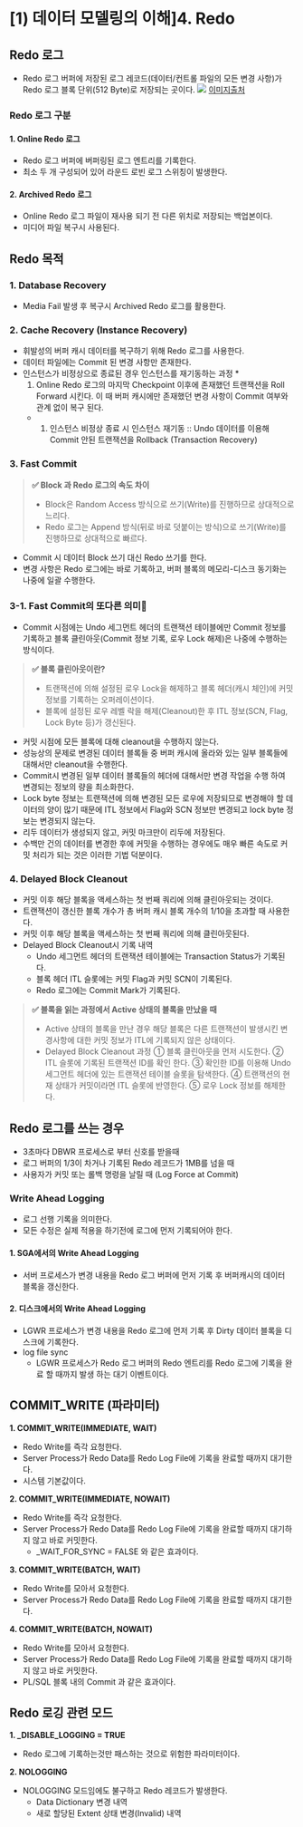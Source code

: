 # \[1) 데이터 모델링의 이해]4. Redo

## Redo 로그

* Redo 로그 버퍼에 저장된 로그 레코드(데이터/컨트롤 파일의 모든 변경 사항)가 Redo 로그 블록 단위(512 Byte)로 저장되는 곳이다. ![](https://velog.velcdn.com/images/yooha9621/post/ef435485-8100-40a1-b44d-79ba2faa6264/image.png) [이미지출처](https://velog.io/@jodheeee/DB-Study-%EC%98%A4%EB%9D%BC%ED%81%B4-%EC%95%84%ED%82%A4%ED%85%8D%EC%B2%98)

### Redo 로그 구분

#### 1. Online Redo 로그

* Redo 로그 버퍼에 버퍼링된 로그 엔트리를 기록한다.
* 최소 두 개 구성되어 있어 라운드 로빈 로그 스위칭이 발생한다.

#### 2. Archived Redo 로그

* Online Redo 로그 파일이 재사용 되기 전 다른 위치로 저장되는 백업본이다.
* 미디어 파일 복구시 사용된다.

## Redo 목적

### 1. Database Recovery

* Media Fail 발생 후 복구시 Archived Redo 로그를 활용한다.

### 2. Cache Recovery (Instance Recovery)

* 휘발성의 버퍼 캐시 데이터를 복구하기 위해 Redo 로그를 사용한다.
* 데이터 파일에는 Commit 된 변경 사항만 존재한다.
* 인스턴스가 비정상으로 종료된 경우 인스턴스를 재기동하는 과정
  *
    1. Online Redo 로그의 마지막 Checkpoint 이후에 존재했던 트랜잭션을 Roll Forward 시킨다. 이 때 버퍼 캐시에만 존재했던 변경 사항이 Commit 여부와 관계 없이 복구 된다.
  *
    1. 인스턴스 비정상 종료 시 인스턴스 재기동 :: Undo 데이터를 이용해 Commit 안된 트랜잭션을 Rollback (Transaction Recovery)

### 3. Fast Commit

> **✅ Block 과 Redo 로그의 속도 차이**
>
> * Block은 Random Access 방식으로 쓰기(Write)를 진행하므로 상대적으로 느리다.
> * Redo 로그는 Append 방식(뒤로 바로 덧붙이는 방식)으로 쓰기(Write)를 진행하므로 상대적으로 빠르다.

* Commit 시 데이터 Block 쓰기 대신 Redo 쓰기를 한다.
* 변경 사항은 Redo 로그에는 바로 기록하고, 버퍼 블록의 메모리-디스크 동기화는 나중에 일괄 수행한다.

### 3-1. Fast Commit의 또다른 의미🧐

* Commit 시점에는 Undo 세그먼트 헤더의 트랜잭션 테이블에만 Commit 정보를 기록하고 블록 클린아웃(Commit 정보 기록, 로우 Lock 해제)은 나중에 수행하는 방식이다.

> **✅ 블록 클린아웃이란?**
>
> * 트랜잭션에 의해 설정된 로우 Lock을 해제하고 블록 헤더(캐시 체인)에 커밋 정보를 기록하는 오퍼레이션이다.
> * 블록에 설정된 로우 레벨 락을 해제(Cleanout)한 후 ITL 정보(SCN, Flag, Lock Byte 등)가 갱신된다.

* 커밋 시점에 모든 블록에 대해 cleanout을 수행하지 않는다.
* 성능상의 문제로 변경된 데이터 블록들 중 버퍼 캐시에 올라와 있는 일부 블록들에 대해서만 cleanout을 수행한다.
* Commit시 변경된 일부 데이터 블록들의 헤더에 대해서만 변경 작업을 수행 하여 변경되는 정보의 량을 최소화한다.
* Lock byte 정보는 트랜잭션에 의해 변경된 모든 로우에 저장되므로 변경해야 할 데이터의 양이 많기 때문에 ITL 정보에서 Flag와 SCN 정보만 변경되고 lock byte 정보는 변경되지 않는다.
* 리두 데이터가 생성되지 않고, 커밋 마크만이 리두에 저장된다.
* 수백만 건의 데이터를 변경한 후에 커밋을 수행하는 경우에도 매우 빠른 속도로 커밋 처리가 되는 것은 이러한 기법 덕분이다.

### 4. Delayed Block Cleanout

* 커밋 이후 해당 블록을 액세스하는 첫 번째 쿼리에 의해 클린아웃되는 것이다.
* 트랜잭션이 갱신한 블록 개수가 총 버퍼 캐시 블록 개수의 1/10을 초과할 때 사용한다.
* 커밋 이후 해당 블록을 액세스하는 첫 번째 쿼리에 의해 클린아웃된다.
* Delayed Block Cleanout시 기록 내역
  * Undo 세그먼트 헤더의 트랜잭션 테이블에는 Transaction Status가 기록된다.
  * 블록 헤더 ITL 슬롯에는 커밋 Flag과 커밋 SCN이 기록된다.
  * Redo 로그에는 Commit Mark가 기록된다.

> **✅ 블록을 읽는 과정에서 Active 상태의 블록을 만났을 때**
>
> * Active 상태의 블록을 만난 경우 해당 블록은 다른 트랜잭션이 발생시킨 변경사항에 대한 커밋 정보가 ITL에 기록되지 않은 상태이다.
> * Delayed Block Cleanout 과정 ① 블록 클린아웃을 먼저 시도한다. ② ITL 슬롯에 기록된 트랜잭션 ID를 확인 한다. ③ 확인한 ID를 이용해 Undo 세그먼트 헤더에 있는 트랜잭션 테이블 슬롯을 탐색한다. ④ 트랜잭션의 현재 상태가 커밋이라면 ITL 슬롯에 반영한다. ⑤ 로우 Lock 정보를 해제한다.

## Redo 로그를 쓰는 경우

* 3초마다 DBWR 프로세스로 부터 신호를 받을때
* 로그 버퍼의 1/3이 차거나 기록된 Redo 레코드가 1MB를 넘을 때
* 사용자가 커밋 또는 롤백 명령을 날릴 때 (Log Force at Commit)

### Write Ahead Logging

* 로그 선행 기록을 의미한다.
* 모든 수정은 실제 적용을 하기전에 로그에 먼저 기록되어야 한다.

#### 1. SGA에서의 Write Ahead Logging

* 서버 프로세스가 변경 내용을 Redo 로그 버퍼에 먼저 기록 후 버퍼캐시의 데이터 블록을 갱신한다.

#### 2. 디스크에서의 Write Ahead Logging

* LGWR 프로세스가 변경 내용을 Redo 로그에 먼저 기록 후 Dirty 데이터 블록을 디스크에 기록한다.
* log file sync
  * LGWR 프로세스가 Redo 로그 버퍼의 Redo 엔트리를 Redo 로그에 기록을 완료 할 때까지 발생 하는 대기 이벤트이다.

## COMMIT\_WRITE (파라미터)

**1. COMMIT\_WRITE(IMMEDIATE, WAIT)**

* Redo Write를 즉각 요청한다.
* Server Process가 Redo Data를 Redo Log File에 기록을 완료할 때까지 대기한다.
* 시스템 기본값이다.

**2. COMMIT\_WRITE(IMMEDIATE, NOWAIT)**

* Redo Write를 즉각 요청한다.
* Server Process가 Redo Data를 Redo Log File에 기록을 완료할 때까지 대기하지 않고 바로 커밋한다.
  * \_WAIT\_FOR\_SYNC = FALSE 와 같은 효과이다.

**3. COMMIT\_WRITE(BATCH, WAIT)**

* Redo Write를 모아서 요청한다.
* Server Process가 Redo Data를 Redo Log File에 기록을 완료할 때까지 대기한다.

**4. COMMIT\_WRITE(BATCH, NOWAIT)**

* Redo Write를 모아서 요청한다.
* Server Process가 Redo Data를 Redo Log File에 기록을 완료할 때까지 대기하지 않고 바로 커밋한다.
* PL/SQL 블록 내의 Commit 과 같은 효과이다.

## Redo 로깅 관련 모드

**1. \_DISABLE\_LOGGING = TRUE**

* Redo 로그에 기록하는것만 패스하는 것으로 위험한 파라미터이다.

**2. NOLOGGING**

* NOLOGGING 모드임에도 불구하고 Redo 레코드가 발생한다.
  * Data Dictionary 변경 내역
  * 새로 할당된 Extent 상태 변경(Invalid) 내역
